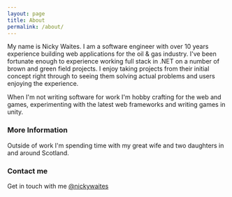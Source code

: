 ```yaml
---
layout: page
title: About
permalink: /about/
---
```


My name is Nicky Waites.  I am a software engineer with over 10 years experience building web applications for the oil & gas industry.  I've been fortunate enough to experience working full stack in .NET on a number of brown and green field projects.  I enjoy taking projects from their initial concept right through to seeing them solving actual problems and users enjoying the experience. 

When I'm not writing software for work I'm hobby crafting for the web and games, experimenting with the latest web frameworks and writing games in unity.  

### More Information

Outside of work I'm spending time with my great wife and two daughters in and around Scotland.  

### Contact me

Get in touch with me [@nickywaites](https://twitter.com/nickywaites)